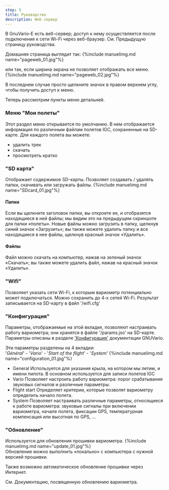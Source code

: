 ```yaml
---
step: 5
title: Руководство
description: Web сервер
---
```


В GnuVario-E есть веб-сервер; доступ к нему осуществляется после подключения к сети Wi-Fi через веб-браузер. См. Предыдущую страницу руководства.

Домашняя страница выглядит так:
{%include manuelimg.md name="pageweb_01.jpg"%}

или так, если ширина экрана не позволяет отображать все меню.
{%include manuelimg.md name="pageweb_02.jpg"%}

В последнем случае просто щелкните значок в правом верхнем углу, чтобы получить доступ к меню.

Теперь рассмотрим пункты меню детальней.

### Меню "Мои полеты"

Этот раздел меню открывается по умолчанию. В нем отображается информация по различным файлам полетов IGC, сохраненные на SD-карте.
Для каждого полета вы можете:
- удалить трек
- скачать
- просмотреть кратко



### "SD карта" 

Отображает содержимое SD-карты. Позволяет создавать / удалять папки, скачивать или загружать файлы.
{%include manuelimg.md name="SDcard_01.jpg"%}
#### Папки
Если вы щелкните заголовок папки, вы откроете ее, и отобразятся находящиеся в ней файлы; мы видим это на предыдущем скриншоте для папки «полеты».
Новые файлы можно загрузить в папку, щелкнув синий значок «Загрузить»; вы также можете удалить папку и все находящиеся в нее файлы, щелкнув красный значок «Удалить».
#### Файлы
Файл можно скачать на компьютер, нажав на зеленый значок «Скачать»; вы также можете удалить файл, нажав на красный значок «Удалить».

### "Wifi" 

Позволяет указать сети Wi-Fi, к которым вариометр потенциально может подключаться.
Можно сохранить до 4-х сетей Wi-Fi.
Результат записывается на SD-карту в файл '/wifi.cfg'

### "Конфигурация" 

Параметры, отображаемые на этой вкладке, позволяют настраивать работу вариометра; они хранятся в файле '/params.jso' на SD-карте.
Параметры описаны в разделе ['Конфигурация']({{site.baseurl}}/6-configuration.html) документации GNUVario.

Эти параметры разделены на 4 вкладки:<br>
'_Général_' - '_Vario_' - '_Start of the flight_' - '_System_'
{%include manuelimg.md name="configuration_01.jpg"%}
- General
Используется для указания крыла, на котором мы летим, и имени пилота.
В основном используется для записи полетов IGC
- Vario
Позволяет настроить работу вариометра: порог срабатывания звуковых сигналов и различные параметры.
- Flight start
Определяет критерии, которые позволят вариометру определить начало полета.
- System
Позволяет настраивать различные параметры, относящиеся к работе вариометра: звуковые сигналы при включении вариометра, начале полета, фиксации GPS, температурная компенсация или высотная по GPS, ...

### "Обновление" 
Используется для обновления прошивки вариометра.
{%include manuelimg.md name="update_01.jpg"%}<br>
Обновление можно выполнить «локально» с компьютера с нужной версией прошивки.

Также возможно автоматическое обновление прошивки через Интернет.

См. Документацию, посвященную обновлению вариометра.